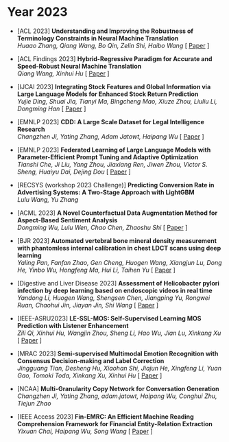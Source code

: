 # Year 2023

- [ACL 2023] **Understanding and Improving  the Robustness of Terminology Constraints in Neural Machine Translation**  
*Huaao Zhang, Qiang Wang, Bo Qin, Zelin Shi, Haibo Wang*  [ [Paper](https://ieeexplore.ieee.org/abstract/document/10445819) ]

- [ACL Findings 2023] **Hybrid-Regressive Paradigm for Accurate and Speed-Robust Neural Machine Translation**  
*Qiang Wang, Xinhui Hu*  [ [Paper](https://aclanthology.org/2023.findings-acl.367.pdf) ]

- [IJCAI 2023] **Integrating Stock Features and Global Information via Large Language Models for Enhanced Stock Return  Prediction**  
*Yujie Ding, Shuai Jia, Tianyi Ma, Bingcheng Mao, Xiuze Zhou, Liuliu Li, Dongming Han*  [ [Paper](https://arxiv.org/pdf/2310.05627) ]

- [EMNLP 2023] **CDD: A Large Scale Dataset for Legal Intelligence Research**  
*Changzhen Ji, Yating Zhang, Adam Jatowt, Haipang Wu*  [ [Paper](https://aclanthology.org/2023.emnlp-industry.7.pdf) ]

- [EMNLP 2023] **Federated Learning of Large Language Models with Parameter-Efficient Prompt Tuning and Adaptive Optimization**  
*Tianshi Che, Ji Liu, Yang Zhou, Jiaxiang Ren, Jiwen Zhou, Victor S. Sheng, Huaiyu Dai, Dejing Dou*  [ [Paper](https://arxiv.org/pdf/2310.15080) ]

- [RECSYS (workshop 2023 Challenge)] **Predicting Conversion Rate in Advertising Systems: A Two-Stage Approach with LightGBM**  
*Lulu Wang, Yu Zhang*

- [ACML 2023] **A Novel Counterfactual Data Augmentation Method for Aspect-Based Sentiment Analysis**  
*Dongming Wu, Lulu Wen, Chao Chen, Zhaoshu Shi*  [ [Paper](https://arxiv.org/pdf/2306.11260) ]

- [BJR 2023] **Automated vertebral bone  mineral density measurement with phantomless internal calibration in chest LDCT scans using deep learning**  
*Yaling Pan, Fanfan Zhao, Gen Cheng, Huogen Wang, Xiangjun Lu, Dong He, Yinbo Wu, Hongfeng Ma, Hui Li, Taihen Yu*  [ [Paper](https://academic.oup.com/bjr/article-abstract/96/1152/20230047/7499014?login=false) ]

- [Digestive and Liver Disease 2023] **Assessment of Helicobacter pylori infection by deep learning based on endoscopic videos in real time**  
*Yandong Li, Huogen Wang, Shengsen Chen, Jiangping Yu, Rongwei Ruan, Chaohui Jin, Jiayan Jin, Shi Wang*  [ [Paper](https://www.sciencedirect.com/science/article/abs/pii/S1590865823002244) ]

- [IEEE-ASRU2023] **LE-SSL-MOS: Self-Supervised Learning MOS Prediction with Listener Enhancement**  
*Zili Qi, Xinhui Hu, Wangjin Zhou, Sheng Li, Hao Wu, Jian Lu, Xinkang Xu*  [ [Paper](https://arxiv.org/pdf/2311.10656) ]

- [MRAC 2023] **Semi-supervised Multimodal Emotion Recognition with Consensus Decision-making and Label Correction**  
*Jingguang Tian, Desheng Hu, Xiaohan Shi, Jiajun He, Xingfeng Li, Yuan Gao, Tomoki Toda, Xinkang Xu, Xinhui Hu*  [ [Paper](https://ieeexplore.ieee.org/abstract/document/10445819) ]

- [NCAA] **Multi-Granularity Copy Network for Conversation Generation**  
*Changzhen Ji, Yating Zhang, adam.jatowt, Haipang Wu, Conghui Zhu, Tiejun Zhao*

- [IEEE Access 2023] **Fin-EMRC: An Efficient Machine Reading Comprehension Framework for Financial Entity-Relation Extraction**  
*Yixuan Chai, Haipang Wu, Song Wang*  [ [Paper](https://ieeexplore.ieee.org/stamp/stamp.jsp?arnumber=10196456) ]








